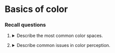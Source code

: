 # Basics of color

### Recall questions

1. <details markdown=1><summary markdown="span">  Describe the most common color spaces. </summary>
    
    \

</details>


2. <details markdown=1><summary markdown="span">Describe common issues in color perception. </summary>
    
    \
	Common "issues" in color perception:
	- lightness constancy 
	- chromatic adaptation
	- white balancing

</details>